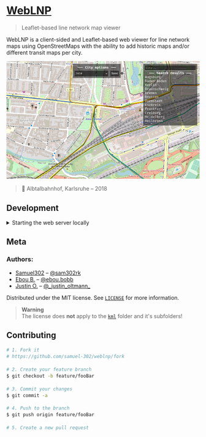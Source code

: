 <!-- <img align="left" src="meta/icon.png" width="160" alt="WebLNP's icon"> -->

# [WebLNP](https://weblnp.gamingcraft.de/)
> Leaflet-based line network map viewer 

WebLNP is a client-sided and Leaflet-based web viewer for line network maps using OpenStreetMaps
with the ability to add historic maps and/or different transit maps per city.

[![](meta/header.png)](https://weblnp.gamingcraft.de/)
> 📍 Albtalbahnhof, Karlsruhe – 2018

## Development
<details>
<summary>Starting the web server locally</summary>

```sh
# Using the bash script
$ bash serve.sh
```

```sh
# Running directly
$ python -m "http.server"
```
</details>

## Meta

### Authors:
- [Samuel302](https://www.github.com/samuel-302) – [@sam302rk](https://instagram.com/sam302rk)
- [Ebou B.](https://www.instagram.com/ebou.bobb/) – [@ebou.bobb](https://www.instagram.com/ebou.bobb/)
- [Justin O.](https://www.instagram.com/_justin_oltmann_/) – [@\_justin\_oltmann\_](https://www.instagram.com/_justin_oltmann_/)

Distributed under the MIT license. See [``LICENSE``](https://github.com/samuel-302/weblnp/blob/main/LICENSE) for more information.

> **Warning**<br/>
> The license does **not** apply to the [`kml`](https://github.com/samuel-302/weblnp/tree/main/kml) folder and it's subfolders!

## Contributing

```sh
# 1. Fork it
# https://github.com/samuel-302/weblnp/fork

# 2. Create your feature branch
$ git checkout -b feature/fooBar

# 3. Commit your changes
$ git commit -a

# 4. Push to the branch
$ git push origin feature/fooBar

# 5. Create a new pull request
```